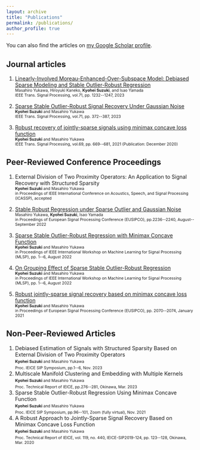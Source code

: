 ```yaml
---
layout: archive
title: "Publications"
permalink: /publications/
author_profile: true
---
```


<!-- {% if author.googlescholar %}
  You can also find my articles on <u><a href="{{author.googlescholar}}">my Google Scholar profile</a>.</u>
{% endif %} -->

<!-- {% include base_path %}

{% for post in site.publications reversed %}
  {% include archive-single.html %}
{% endfor %} -->

You can also find the articles on [my Google Scholar profile](https://scholar.google.com/citations?user=ziuCr6QAAAAJ&hl=en&oi=ao).


## Journal articles
1. [Linearly-Involved Moreau-Enhanced-Over-Subspace Model: Debiased Sparse Modeling and Stable Outlier-Robust Regression](https://ieeexplore.ieee.org/document/10089559) <br>
    <span style="font-size:75%"> Masahiro Yukawa, Hiroyuki Kaneko, <b>Kyohei Suzuki</b>, and Isao Yamada</span> <br>
    <span style="font-size:75%">IEEE Trans. Signal Processing, vol.71, pp. 1232--1247, 2023</span> <br>

1. [Sparse Stable Outlier-Robust Signal Recovery Under Gaussian Noise](https://ieeexplore.ieee.org/document/10041941) <br>
    <span style="font-size:75%"><b>Kyohei Suzuki</b> and Masahiro Yukawa</span> <br>
    <span style="font-size:75%">IEEE Trans. Signal Processing, vol.71, pp. 372--387, 2023</span> <br>

1. [Robust recovery of jointly-sparse signals using minimax concave loss function](https://ieeexplore.ieee.org/document/9296314) <br>
  <span style="font-size:75%"><b>Kyohei Suzuki</b> and Masahiro Yukawa</span> <br>
  <span style="font-size:75%">IEEE Trans. Signal Processing, vol.69, pp. 669--681, 2021 (Publication: December 2020)</span> <br>

## Peer-Reviewed Conference Proceedings
1. External Division of Two Proximity Operators: An Application to Signal Recovery with Structured Sparsity <br>
  <span style="font-size:75%"><b>Kyohei Suzuki</b> and Masahiro Yukawa</span> <br>
  <span style="font-size:75%">in Proceedings of IEEE International Conference on Acoustics, Speech, and Signal Processing (ICASSP), accepted</span> <br>

1. [Stable Robust Regression under Sparse Outlier and Gaussian Noise](https://ieeexplore.ieee.org/document/9909755) <br>
  <span style="font-size:75%">Masahiro Yukawa, <b>Kyohei Suzuki</b>, Isao Yamada </span> <br>
  <span style="font-size:75%">in Proceedings of European Signal Processing Conference (EUSIPCO), pp.2236--2240, August--September 2022</span> <br>

1. [Sparse Stable Outlier-Robust Regression with Minimax Concave Function](https://ieeexplore.ieee.org/abstract/document/9943378) <br>
  <span style="font-size:75%"><b>Kyohei Suzuki</b> and Masahiro Yukawa</span> <br>
  <span style="font-size:75%">in Proceedings of IEEE International Workshop on Machine Learning for Signal Processing (MLSP), pp. 1--6, August 2022</span> <br>

1. [On Grouping Effect of Sparse Stable Outlier-Robust Regression](https://ieeexplore.ieee.org/abstract/document/9943515) <br>
  <span style="font-size:75%"><b>Kyohei Suzuki</b> and Masahiro Yukawa</span> <br>
  <span style="font-size:75%">in Proceedings of IEEE International Workshop on Machine Learning for Signal Processing (MLSP), pp. 1--6, August 2022</span> <br>


1. [Robust jointly-sparse signal recovery based on minimax concave loss function](https://ieeexplore.ieee.org/document/9287635) <br>
  <span style="font-size:75%"><b>Kyohei Suzuki</b> and Masahiro Yukawa</span> <br>
  <span style="font-size:75%">in Proceedings of European Signal Processing Conference (EUSIPCO), pp. 2070--2074, January 2021</span> <br>

## Non-Peer-Reviewed Articles
1. Debiased Estimation of Signals with Structured Sparsity Based on External Division of Two Proximity Operators <br>
  <span style="font-size:75%"><b>Kyohei Suzuki</b> and Masahiro Yukawa</span> <br>
  <span style="font-size:75%">Proc. IEICE SIP Symposium, pp.1--6, Nov. 2023</span> <br>
1. Multiscale Manifold Clustering and Embedding with Multiple Kernels <br>
  <span style="font-size:75%"><b>Kyohei Suzuki</b> and Masahiro Yukawa</span> <br>
  <span style="font-size:75%">Proc. Technical Report of IEICE, pp.276--281, Okinawa, Mar. 2023</span> <br>
1. Sparse Stable Outlier-Robust Regression Using Minimax Concave Function <br>
  <span style="font-size:75%"><b>Kyohei Suzuki</b> and Masahiro Yukawa</span> <br>
  <span style="font-size:75%">Proc. IEICE SIP Symposium, pp.96--101, Zoom (fully virtual), Nov. 2021</span> <br>
1. A Robust Approach to Jointly-Sparse Signal Recovery Based on Minimax Concave Loss Function <br>
  <span style="font-size:75%"><b>Kyohei Suzuki</b> and Masahiro Yukawa</span> <br>
  <span style="font-size:75%">Proc. Technical Report of IEICE, vol. 119, no. 440, IEICE-SIP2019-124, pp. 123--128, Okinawa, Mar. 2020</span> <br>

